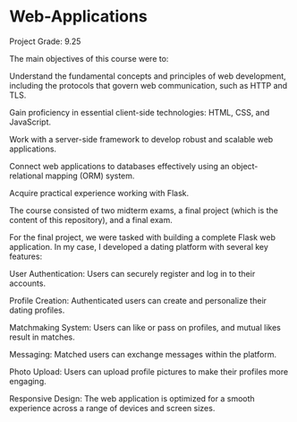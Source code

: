 # Web-Applications
Project Grade: 9.25

The main objectives of this course were to:

Understand the fundamental concepts and principles of web development, including the protocols that govern web communication, such as HTTP and TLS.

Gain proficiency in essential client-side technologies: HTML, CSS, and JavaScript.

Work with a server-side framework to develop robust and scalable web applications.

Connect web applications to databases effectively using an object-relational mapping (ORM) system.

Acquire practical experience working with Flask.

The course consisted of two midterm exams, a final project (which is the content of this repository), and a final exam.

For the final project, we were tasked with building a complete Flask web application. In my case, I developed a dating platform with several key features:

User Authentication: Users can securely register and log in to their accounts.

Profile Creation: Authenticated users can create and personalize their dating profiles.

Matchmaking System: Users can like or pass on profiles, and mutual likes result in matches.

Messaging: Matched users can exchange messages within the platform.

Photo Upload: Users can upload profile pictures to make their profiles more engaging.

Responsive Design: The web application is optimized for a smooth experience across a range of devices and screen sizes.
